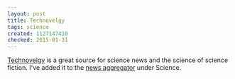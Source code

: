 ```yaml
---
layout: post
title: Technovelgy
tags: science
created: 1127147410
checked: 2015-01-31
---
```


[Technovelgy](http://www.technovelgy.com/) is a great source for science news and the science of science fiction.  I've added it to the [news aggregator](http://www.mcdemarco.net/aggregator) under Science.
